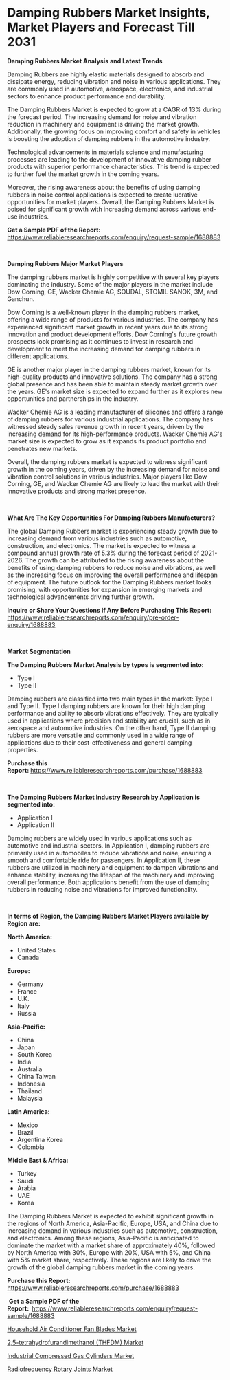 <p><h1>Damping Rubbers Market Insights, Market Players and Forecast Till 2031</h1></p><p><strong>Damping Rubbers Market Analysis and Latest Trends</strong></p>
<p><p>Damping Rubbers are highly elastic materials designed to absorb and dissipate energy, reducing vibration and noise in various applications. They are commonly used in automotive, aerospace, electronics, and industrial sectors to enhance product performance and durability.</p><p>The Damping Rubbers Market is expected to grow at a CAGR of 13% during the forecast period. The increasing demand for noise and vibration reduction in machinery and equipment is driving the market growth. Additionally, the growing focus on improving comfort and safety in vehicles is boosting the adoption of damping rubbers in the automotive industry.</p><p>Technological advancements in materials science and manufacturing processes are leading to the development of innovative damping rubber products with superior performance characteristics. This trend is expected to further fuel the market growth in the coming years.</p><p>Moreover, the rising awareness about the benefits of using damping rubbers in noise control applications is expected to create lucrative opportunities for market players. Overall, the Damping Rubbers Market is poised for significant growth with increasing demand across various end-use industries.</p></p>
<p><strong>Get a Sample PDF of the Report:&nbsp;</strong> <a href="https://www.reliableresearchreports.com/enquiry/request-sample/1688883">https://www.reliableresearchreports.com/enquiry/request-sample/1688883</a></p>
<p>&nbsp;</p>
<p><strong>Damping Rubbers Major Market Players</strong></p>
<p><p>The damping rubbers market is highly competitive with several key players dominating the industry. Some of the major players in the market include Dow Corning, GE, Wacker Chemie AG, SOUDAL, STOMIL SANOK, 3M, and Ganchun.</p><p>Dow Corning is a well-known player in the damping rubbers market, offering a wide range of products for various industries. The company has experienced significant market growth in recent years due to its strong innovation and product development efforts. Dow Corning's future growth prospects look promising as it continues to invest in research and development to meet the increasing demand for damping rubbers in different applications.</p><p>GE is another major player in the damping rubbers market, known for its high-quality products and innovative solutions. The company has a strong global presence and has been able to maintain steady market growth over the years. GE's market size is expected to expand further as it explores new opportunities and partnerships in the industry.</p><p>Wacker Chemie AG is a leading manufacturer of silicones and offers a range of damping rubbers for various industrial applications. The company has witnessed steady sales revenue growth in recent years, driven by the increasing demand for its high-performance products. Wacker Chemie AG's market size is expected to grow as it expands its product portfolio and penetrates new markets.</p><p>Overall, the damping rubbers market is expected to witness significant growth in the coming years, driven by the increasing demand for noise and vibration control solutions in various industries. Major players like Dow Corning, GE, and Wacker Chemie AG are likely to lead the market with their innovative products and strong market presence.</p></p>
<p>&nbsp;</p>
<p><strong>What Are The Key Opportunities For Damping Rubbers Manufacturers?</strong></p>
<p><p>The global Damping Rubbers market is experiencing steady growth due to increasing demand from various industries such as automotive, construction, and electronics. The market is expected to witness a compound annual growth rate of 5.3% during the forecast period of 2021-2026. The growth can be attributed to the rising awareness about the benefits of using damping rubbers to reduce noise and vibrations, as well as the increasing focus on improving the overall performance and lifespan of equipment. The future outlook for the Damping Rubbers market looks promising, with opportunities for expansion in emerging markets and technological advancements driving further growth.</p></p>
<p><strong>Inquire or Share Your Questions If Any Before Purchasing This Report:</strong> <a href="https://www.reliableresearchreports.com/enquiry/pre-order-enquiry/1688883">https://www.reliableresearchreports.com/enquiry/pre-order-enquiry/1688883</a></p>
<p>&nbsp;</p>
<p><strong>Market Segmentation</strong></p>
<p><strong>The Damping Rubbers Market Analysis by types is segmented into:</strong></p>
<p><ul><li>Type I</li><li>Type II</li></ul></p>
<p><p>Damping rubbers are classified into two main types in the market: Type I and Type II. Type I damping rubbers are known for their high damping performance and ability to absorb vibrations effectively. They are typically used in applications where precision and stability are crucial, such as in aerospace and automotive industries. On the other hand, Type II damping rubbers are more versatile and commonly used in a wide range of applications due to their cost-effectiveness and general damping properties.</p></p>
<p><strong>Purchase this Report:&nbsp;</strong><a href="https://www.reliableresearchreports.com/purchase/1688883">https://www.reliableresearchreports.com/purchase/1688883</a></p>
<p>&nbsp;</p>
<p><strong>The Damping Rubbers Market Industry Research by Application is segmented into:</strong></p>
<p><ul><li>Application I</li><li>Application II</li></ul></p>
<p><p>Damping rubbers are widely used in various applications such as automotive and industrial sectors. In Application I, damping rubbers are primarily used in automobiles to reduce vibrations and noise, ensuring a smooth and comfortable ride for passengers. In Application II, these rubbers are utilized in machinery and equipment to dampen vibrations and enhance stability, increasing the lifespan of the machinery and improving overall performance. Both applications benefit from the use of damping rubbers in reducing noise and vibrations for improved functionality.</p></p>
<p>&nbsp;</p>
<p><strong>In terms of Region, the Damping Rubbers Market Players available by Region are:</strong></p>
<p>
    <p> <strong> North America: </strong>
        <ul>
            <li>United States</li>
            <li>Canada</li>
        </ul>
        </p> 
    <p> <strong> Europe: </strong>
        <ul>
            <li>Germany</li>
            <li>France</li>
            <li>U.K.</li>
            <li>Italy</li>
            <li>Russia</li>
        </ul>
        </p> 
    <p> <strong> Asia-Pacific: </strong>
        <ul>
            <li>China</li>
            <li>Japan</li>
            <li>South Korea</li>
            <li>India</li>
            <li>Australia</li>
            <li>China Taiwan</li>
            <li>Indonesia</li>
            <li>Thailand</li>
            <li>Malaysia</li>
        </ul>
        </p> 
    <p> <strong> Latin America: </strong>
        <ul>
            <li>Mexico</li>
            <li>Brazil</li>
            <li>Argentina Korea</li>
            <li>Colombia</li>
        </ul>
        </p> 
    <p> <strong> Middle East & Africa: </strong>
        <ul>
            <li>Turkey</li>
            <li>Saudi</li>
            <li>Arabia</li>
            <li>UAE</li>
            <li>Korea</li>
        </ul>
    </p>
    </p>
<p><p>The Damping Rubbers Market is expected to exhibit significant growth in the regions of North America, Asia-Pacific, Europe, USA, and China due to increasing demand in various industries such as automotive, construction, and electronics. Among these regions, Asia-Pacific is anticipated to dominate the market with a market share of approximately 40%, followed by North America with 30%, Europe with 20%, USA with 5%, and China with 5% market share, respectively. These regions are likely to drive the growth of the global damping rubbers market in the coming years.</p></p>
<p><strong>Purchase this Report: </strong><a href="https://www.reliableresearchreports.com/purchase/1688883">https://www.reliableresearchreports.com/purchase/1688883</a></p>
<p>&nbsp;<strong>Get a Sample PDF of the Report:&nbsp;&nbsp;</strong><a href="https://www.reliableresearchreports.com/enquiry/request-sample/1688883">https://www.reliableresearchreports.com/enquiry/request-sample/1688883</a></p>
<p><strong></strong></p>
<p><p><a href="https://github.com/RoccoManning/Market-Research-Report-List-3/blob/main/household-air-conditioner-fan-blades-market.md">Household Air Conditioner Fan Blades Market</a></p><p><a href="https://github.com/redneck06/Market-Research-Report-List-2/blob/main/25-tetrahydrofurandimethanol-thfdm-market.md">2,5-tetrahydrofurandimethanol (THFDM) Market</a></p><p><a href="https://github.com/edytherolanlouisejk1miz0wig/Market-Research-Report-List-1/blob/main/industrial-compressed-gas-cylinders-market.md">Industrial Compressed Gas Cylinders Market</a></p><p><a href="https://github.com/peachesmcdowel1/Market-Research-Report-List-1/blob/main/radiofrequency-rotary-joints-market.md">Radiofrequency Rotary Joints Market</a></p></p>